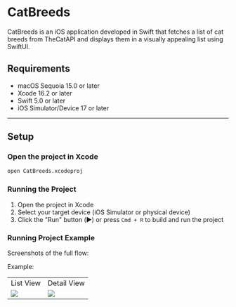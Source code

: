 # CatBreeds
CatBreeds is an iOS application developed in Swift that fetches a list of cat breeds from TheCatAPI and displays them in a visually appealing list using SwiftUI. 

## Requirements

- macOS Sequoia 15.0 or later
- Xcode 16.2 or later
- Swift 5.0 or later
- iOS Simulator/Device 17 or later 

---

## Setup

### Open the project in Xcode

```bash
open CatBreeds.xcodeproj
```

### Running the Project

1. Open the project in Xcode
2. Select your target device (iOS Simulator or physical device)
3. Click the "Run" button (▶️) or press `Cmd + R` to build and run the project


### Running Project Example

Screenshots of the full flow:

Example:
<table>
  <tr>
    <td>List View</td>
    <td>Detail View</td>
  </tr>
  <tr>
    <td>
      <img src = "https://github.com/user-attachments/assets/d04adc41-a373-4036-9d7c-b09976831dea" />
    </td>
    <td>
      <img src = "https://github.com/user-attachments/assets/e888edac-3fd5-41fd-85b5-ced62a30e048" />
    </td>
  </tr>
</table>
